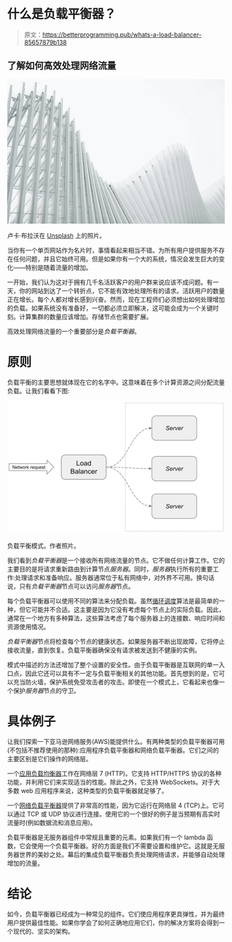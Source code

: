 # 什么是负载平衡器？

> 原文：<https://betterprogramming.pub/whats-a-load-balancer-85657879b138>

## 了解如何高效处理网络流量

![](img/a2ec77aca879722a2711799feb3486e8.png)

卢卡·布拉沃在 [Unsplash](https://unsplash.com?utm_source=medium&utm_medium=referral) 上的照片。

当你有一个单页网站作为名片时，事情看起来相当不错。为所有用户提供服务不存在任何问题，并且它始终可用。但是如果你有一个大的系统，情况会发生巨大的变化——特别是随着流量的增加。

一开始，我们认为这对于拥有几千名活跃客户的用户群来说应该不成问题。有一天，你的网站到达了一个转折点，它不能有效地处理所有的请求。活跃用户的数量正在增长。每个人都对增长感到兴奋。然而，现在工程师们必须想出如何处理增加的负载。如果系统没有准备好，一切都必须立即解决，这可能会成为一个关键时刻。计算集群的数量应该增加。存储节点也需要扩展。

高效处理网络流量的一个重要部分是*负载平衡器*。

# 原则

负载平衡的主要思想就体现在它的名字中。这意味着在多个计算资源之间分配流量负载。让我们看看下图:

![](img/f6dffc8082880dc2ca133da79083cf06.png)

负载平衡模式。作者照片。

我们看到*负载平衡器*是一个接收所有网络流量的节点。它不做任何计算工作。它的主要目的是将请求重新路由到计算节点*服务器*。同时，*服务器*执行所有的重要工作:处理请求和准备响应。服务器通常位于私有网络中，对外界不可用。换句话说，只有*负载平衡器*节点可以访问*服务器*节点。

每个负载平衡器可以使用不同的算法来分配负载。虽然[循环调度](https://en.wikipedia.org/wiki/Round-robin_scheduling)算法是最简单的一种，但它可能并不合适。这主要是因为它没有考虑每个节点上的实际负载。因此，通常在一个地方有多种算法，这些算法考虑了每个服务器上的连接数、响应时间和资源使用情况。

*负载平衡器*节点将检查每个节点的健康状态。如果服务器不断出现故障，它将停止接收流量，直到恢复。负载平衡器确保没有请求被发送到不健康的实例。

模式中描述的方法还增加了整个设置的安全性。由于负载平衡器是互联网的单一入口点，因此它还可以具有不一定与负载平衡相关的其他功能。首先想到的是，它可以充当防火墙，保护系统免受攻击者的攻击。即使在一个模式上，它看起来也像一个保护*服务器*节点的守卫。

# 具体例子

让我们探索一下亚马逊网络服务(AWS)能提供什么。有两种类型的负载平衡器可用(不包括不推荐使用的那种):应用程序负载平衡器和网络负载平衡器。它们之间的主要区别是它们操作的网络层。

一个[应用负载均衡器](https://docs.aws.amazon.com/elasticloadbalancing/latest/application/introduction.html)工作在网络层 7 (HTTP)。它支持 HTTP/HTTPS 协议的各种功能，并利用它们来实现适当的性能。除此之外，它支持 WebSockets。对于大多数 web 应用程序来说，这种类型的负载平衡器就足够了。

一个[网络负载平衡器](https://docs.aws.amazon.com/elasticloadbalancing/latest/network/introduction.html)提供了非常高的性能，因为它运行在网络层 4 (TCP)上。它可以通过 TCP 或 UDP 协议进行连接。使用它的一个很好的例子是当预期有高实时流量时(例如数据流和消息应用)。

负载平衡器是无服务器组件中常规且重要的元素。如果我们有一个 lambda 函数，它会使用一个负载平衡器。好的方面是我们不需要设置和维护它。这就是无服务器世界的美妙之处。幕后的集成负载平衡器负责处理网络请求，并能够自动处理增加的流量。

# 结论

如今，负载平衡器已经成为一种常见的组件。它们使应用程序更具弹性，并为最终用户提供最佳性能。如果你学会了如何正确地应用它们，你的解决方案将会得到一个现代的、坚实的架构。